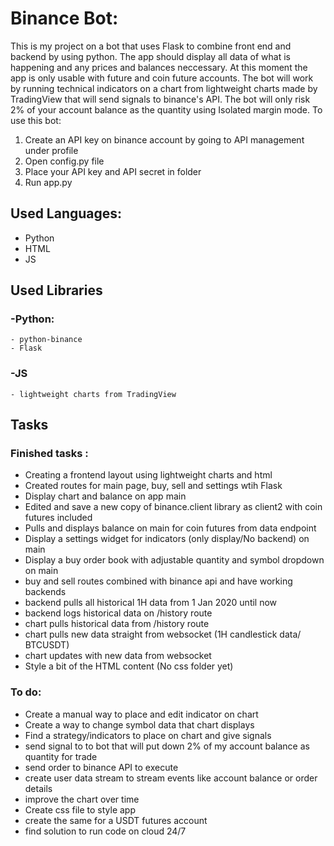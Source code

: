 # Binance Bot:
This is my project on a bot that uses Flask to combine front end and backend by using python. The app should display all data of what is happening and any prices and balances neccessary. At this moment the app is only usable with future and coin future accounts. The bot will work by running technical indicators on a chart from lightweight charts made by TradingView that will send signals to binance's API. The bot will only risk 2% of your account balance as the quantity using Isolated margin mode.
To use this bot:
1. Create an API key on binance account by going to API management under profile
2. Open config.py file
3. Place your API key and API secret in folder
4. Run app.py


## Used Languages:
- Python
- HTML
- JS

## Used Libraries
### -Python:
    - python-binance
    - Flask
### -JS
    - lightweight charts from TradingView

## Tasks

### Finished tasks :
- Creating a frontend layout using lightweight charts and html
- Created routes for main page, buy, sell and settings wtih Flask
- Display chart and balance on app main
- Edited and save a new copy of binance.client library as client2 with coin futures included
- Pulls and displays balance on main for coin futures from data endpoint
- Display a settings widget for indicators (only display/No backend) on main
- Display a buy order book with adjustable quantity and symbol dropdown on main
- buy and sell routes combined with binance api and have working backends
- backend pulls all historical 1H data from 1 Jan 2020 until now
- backend logs historical data on /history route
- chart pulls historical data from /history route
- chart pulls new data straight from websocket (1H candlestick data/ BTCUSDT)
- chart updates with new data from websocket
- Style a bit of the HTML content (No css folder yet)

### To do:
- Create a manual way to place and edit indicator on chart
- Create a way to change symbol data that chart displays
- Find a strategy/indicators to place on chart and give signals
- send signal to to bot that will put down 2% of my account balance as quantity for trade
- send order to binance API to execute
- create user data stream to stream events like account balance or order details
- improve the chart over time
- Create css file to style app
- create the same for a USDT futures account
- find solution to run code on cloud 24/7

